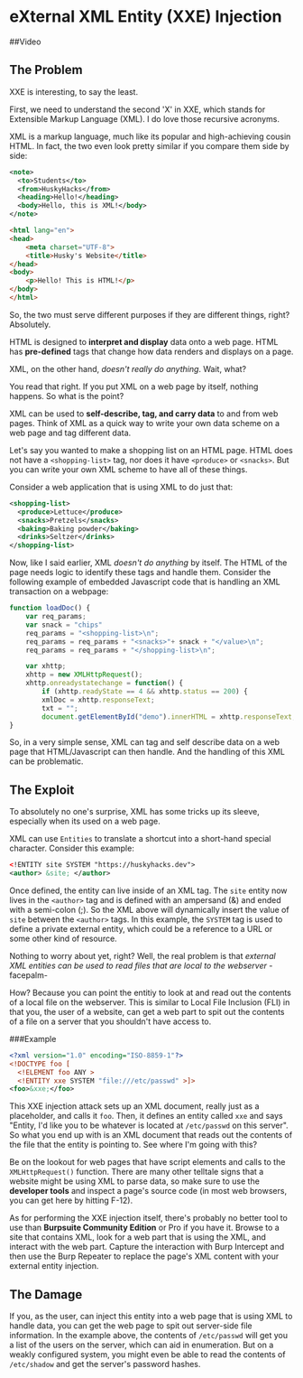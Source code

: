 # eXternal XML Entity (XXE) Injection

##Video


## The Problem
XXE is interesting, to say the least.

First, we need to understand the second 'X' in XXE, which stands for Extensible Markup Language (XML). I do love those recursive acronyms.

XML is a markup language, much like its popular and high-achieving cousin HTML. In fact, the two even look pretty similar if you compare them side by side:

````xml
<note>
  <to>Students</to>
  <from>HuskyHacks</from>
  <heading>Hello!</heading>
  <body>Hello, this is XML!</body>
</note>
````
````html
<html lang="en">
<head>
    <meta charset="UTF-8">
    <title>Husky's Website</title>
</head>
<body>
    <p>Hello! This is HTML!</p>
</body>
</html>
````
So, the two must serve different purposes if they are different things, right? Absolutely.

HTML is designed to **interpret and display** data onto a web page. HTML has **pre-defined** tags that change how data renders and displays on a page.

XML, on the other hand, _doesn't really do anything_. Wait, what?

You read that right. If you put XML on a web page by itself, nothing happens. So what is the point?

XML can be used to **self-describe, tag, and carry data** to and from web pages. Think of XML as a quick way to write your own data scheme on a web page and tag different data.

Let's say you wanted to make a shopping list on an HTML page. HTML does not have a `<shopping-list>` tag, nor does it have  `<produce>` or `<snacks>`. But you can write your own XML scheme to have all of these things.

Consider a web application that is using XML to do just that:
````xml
<shopping-list>
  <produce>Lettuce</produce>
  <snacks>Pretzels</snacks>
  <baking>Baking powder</baking>
  <drinks>Seltzer</drinks>
</shopping-list>
````
Now, like I said earlier, XML _doesn't do anything_ by itself. The HTML of the page needs logic to identify these tags and handle them. Consider the following example of embedded Javascript code that is handling an XML transaction on a webpage:
````javascript
function loadDoc() {
    var req_params;
    var snack = "chips"
    req_params = "<shopping-list>\n";
    req_params = req_params + "<snacks>"+ snack + "</value>\n";
    req_params = req_params + "</shopping-list>\n";

    var xhttp;
    xhttp = new XMLHttpRequest();
    xhttp.onreadystatechange = function() {
        if (xhttp.readyState == 4 && xhttp.status == 200) {
        xmlDoc = xhttp.responseText;
        txt = "";
        document.getElementById("demo").innerHTML = xhttp.responseText;
}
````
So, in a very simple sense, XML can tag and self describe data on a web page that HTML/Javascript can then handle. And the handling of this XML can be problematic.

## The Exploit
To absolutely no one's surprise, XML has some tricks up its sleeve, especially when its used on a web page.

XML can use `Entities` to translate a shortcut into a short-hand special character. Consider this example:

````xml
<!ENTITY site SYSTEM "https://huskyhacks.dev">
<author> &site; </author>
````
Once defined, the entity can live inside of an XML tag. The `site` entity now lives in the `<author>` tag and is defined with an ampersand (&) and ended with a semi-colon (;). So the XML above will dynamically insert the value of `site` between the `<author>` tags. In this example, the `SYSTEM` tag is used to define a private external entity, which could be a reference to a URL or some other kind of resource.

Nothing to worry about yet, right? Well, the real problem is that _external XML entities can be used to read files that are local to the webserver_ -facepalm-

How? Because you can point the entitiy to look at and read out the contents of a local file on the webserver. This is similar to Local File Inclusion (FLI) in that you, the user of a website, can get a web part to spit out the contents of a file on a server that you shouldn't have access to.

###Example
````xml
<?xml version="1.0" encoding="ISO-8859-1"?>
<!DOCTYPE foo [
  <!ELEMENT foo ANY >
  <!ENTITY xxe SYSTEM "file:///etc/passwd" >]>
<foo>&xxe;</foo>
````
This XXE injection attack sets up an XML document, really just as a placeholder, and calls it `foo`. Then, it defines an entity called `xxe` and says "Entity, I'd like you to be whatever is located at `/etc/passwd` on this server". So what you end up with is an XML document that reads out the contents of the file that the entity is pointing to. See where I'm going with this?

Be on the lookout for web pages that have script elements and calls to the `XMLHttpRequest()` function. There are many other telltale signs that a website might be using XML to parse data, so make sure to use the **developer tools** and inspect a page's source code (in most web browsers, you can get here by hitting F-12).

As for performing the XXE injection itself, there's probably no better tool to use than **Burpsuite Community Edition** or Pro if you have it. Browse to a site that contains XML, look for a web part that is using the XML, and interact with the web part. Capture the interaction with Burp Intercept and then use the Burp Repeater to replace the page's XML content with your external entity injection.

## The Damage

If you, as the user, can inject this entity into a web page that is using XML to handle data, you can get the web page to spit out server-side file information. In the example above, the contents of `/etc/passwd` will get you a list of the users on the server, which can aid in enumeration. But on a weakly configured system, you might even be able to read the contents of `/etc/shadow` and get the server's password hashes.
